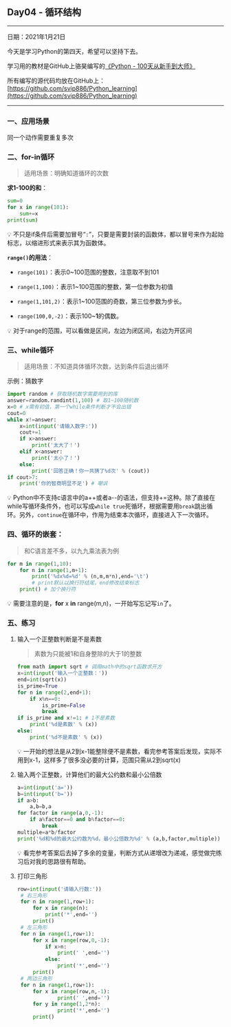 ## Day04 - 循环结构

---

日期：2021年1月21日

今天是学习Python的第四天，希望可以坚持下去。

学习用的教材是GitHub上骆昊编写的[《Python - 100天从新手到大师》](https://github.com/jackfrued/Python-100-Days)

所有编写的源代码均放在GitHub上：[https://github.com/svip886/Python_learning](https://github.com/svip886/Python_learning)

---

### 一、应用场景

同一个动作需要重复多次

### 二、for-in循环

> 适用场景：明确知道循环的次数

**求1-100的和**：

```python
sum=0
for x in range(101):
    sum+=x
print(sum)
```

💡 不只是if条件后需要加冒号“`:`”，只要是需要封装的函数体，都以冒号来作为起始标志，以缩进形式来表示其为函数体。

**`range()`的用法**：

- `range(101)`：表示0~100范围的整数，注意取不到101

- `range(1,100)`：表示1~100范围的整数，第一位参数为初值

- `range(1,101,2)`：表示1~100范围的奇数，第三位参数为步长。

- `range(100,0,-2)`：表示100~**1**的偶数。

💡 对于range的范围，可以看做是区间，左边为闭区间，右边为开区间

### 三、while循环

> 适用场景：不知道具体循环次数，达到条件后退出循环

示例：猜数字

```python
import random # 获取随机数字需要用到的库
answer=random.randint(1,100) # 取1~100随机数
x=0 # x需有初值，第一个while条件判断才不会出错
cout=0
while x!=answer:
    x=int(input('请输入数字:'))
    cout+=1
    if x>answer:
        print('太大了！')
    elif x<answer:
        print('太小了！')
    else:
        print('回答正确！你一共猜了%d次' % (cout))
if cout>7:
    print('你的智商明显不足') # 嘲讽
```
💡 Python中不支持c语言中的a++或者a--的语法，但支持+=这种。除了直接在while写循环条件外，也可以写成`while true`死循环，根据需要用`break`跳出循环。另外，`continue`在循环中，作用为结束本次循环，直接进入下一次循环。

### 四、循环的嵌套：

> 和C语言差不多，以九九乘法表为例

```python
for m in range(1,10):
    for n in range(1,m+1):
        print('%dx%d=%d' % (n,m,m*n),end='\t')
        # print默认以换行符结尾，end修改结束标志  
    print() # 加个换行符
```

💡 需要注意的是，**for** x **in** range(m,n)，一开始写忘记写`in`了。

### 五、练习

1. 输入一个正整数判断是不是素数

    > 素数为只能被1和自身整除的大于1的整数

    ```python
    from math import sqrt # 调用math中的sqrt函数求开方
    x=int(input('输入一个正整数：'))
    end=int(sqrt(x))
    is_prime=True
    for n in range(2,end+1):
        if x%n==0:
            is_prime=False
            break
    if is_prime and x!=1: # 1不是素数
        print('%d是素数' % (x))
    else:
        print('%d不是素数' % (x))
    ```
    
    💡 一开始的想法是从2到x-1能整除便不是素数，看完参考答案后发现，实际不用到x-1，这样多了很多没必要的计算，范围只需从2到sqrt(x)

2. 输入两个正整数，计算他们的最大公约数和最小公倍数

    ```python
    a=int(input('a='))
    b=int(input('b='))
    if a>b:
        a,b=b,a
    for factor in range(a,0,-1):
        if a%factor==0 and b%factor==0:
            break
    multiple=a*b/factor
    print('%d和%d的最大公约数为%d，最小公倍数为%d' % (a,b,factor,multiple))
    ```

    💡 看完参考答案后去掉了多余的变量，判断方式从递增改为递减，感觉做完练习后对我的思路很有帮助。

3. 打印三角形
   
   ```python
   row=int(input('请输入行数:'))
    # 右三角形
    for n in range(1,row+1):
        for x in range(n): 
            print('*',end='')
        print()
    # 左三角形
    for n in range(1,row+1):
        for x in range(row,0,-1):
            if x>n:
                print(' ',end='')
            else:
                print('*',end='')
        print()
    # 两边三角形
    for n in range(1,row+1):
        for x in range(row,n,-1):
                print(' ',end='')
        for y in range(1,2*n):
                print('*',end='')
        print()
   ```